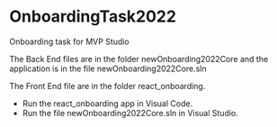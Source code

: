 # OnboardingTask2022
Onboarding task for MVP Studio

<p>The Back End files are in the folder newOnboarding2022Core and the application is in the file newOnboarding2022Core.sln</p>
<p>The Front End file are in the folder react_onboarding.</p>

- Run the react_onboarding app in Visual Code.
- Run the file newOnboarding2022Core.sln in Visual Studio.
